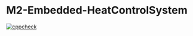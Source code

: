 # M2-Embedded-HeatControlSystem

[![cppcheck](https://github.com/Valagurunathan-N/M2-Embedded-HeatControlSystem/actions/workflows/cppcheck.yml/badge.svg)](https://github.com/Valagurunathan-N/M2-Embedded-HeatControlSystem/actions/workflows/cppcheck.yml)
